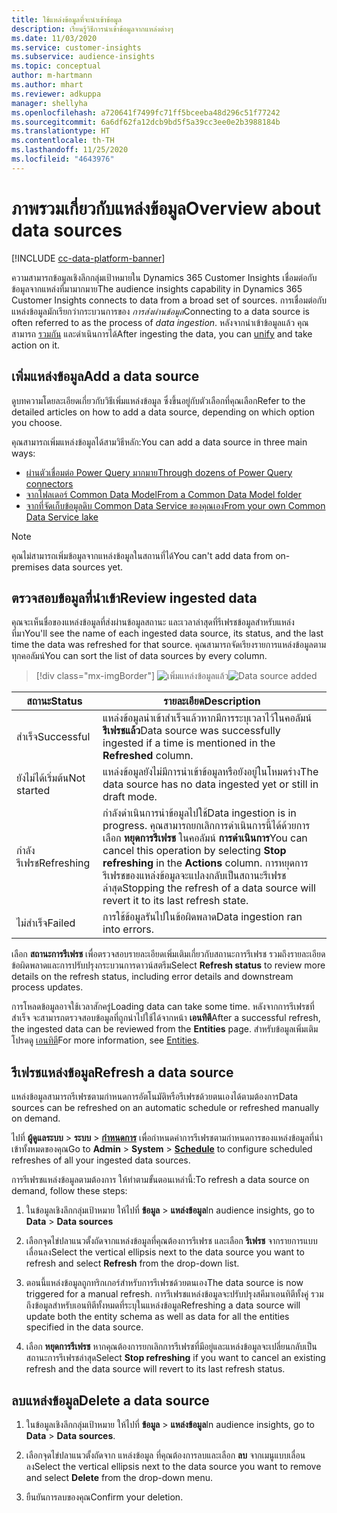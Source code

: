```yaml
---
title: ใช้แหล่งข้อมูลที่จะนำเข้าข้อมูล
description: เรียนรู้วิธีการนำเข้าข้อมูลจากแหล่งต่างๆ
ms.date: 11/03/2020
ms.service: customer-insights
ms.subservice: audience-insights
ms.topic: conceptual
author: m-hartmann
ms.author: mhart
ms.reviewer: adkuppa
manager: shellyha
ms.openlocfilehash: a720641f7499fc71ff5bceeba48d296c51f77242
ms.sourcegitcommit: 6a6df62fa12dcb9bd5f5a39cc3ee0e2b3988184b
ms.translationtype: HT
ms.contentlocale: th-TH
ms.lasthandoff: 11/25/2020
ms.locfileid: "4643976"
---
```

# <a name="overview-about-data-sources"></a><span data-ttu-id="62deb-103">ภาพรวมเกี่ยวกับแหล่งข้อมูล</span><span class="sxs-lookup"><span data-stu-id="62deb-103">Overview about data sources</span></span>

[!INCLUDE [cc-data-platform-banner](../includes/cc-data-platform-banner.md)]

<span data-ttu-id="62deb-104">ความสามารถข้อมูลเชิงลึกกลุ่มเป้าหมายใน Dynamics 365 Customer Insights เชื่อมต่อกับข้อมูลจากแหล่งที่มามากมาย</span><span class="sxs-lookup"><span data-stu-id="62deb-104">The audience insights capability in Dynamics 365 Customer Insights connects to data from a broad set of sources.</span></span> <span data-ttu-id="62deb-105">การเชื่อมต่อกับแหล่งข้อมูลมักเรียกว่ากระบวนการของ *การส่งผ่านข้อมูล*</span><span class="sxs-lookup"><span data-stu-id="62deb-105">Connecting to a data source is often referred to as the process of *data ingestion*.</span></span> <span data-ttu-id="62deb-106">หลังจากนำเข้าข้อมูลแล้ว คุณสามารถ [รวมกัน](data-unification.md) และดำเนินการได้</span><span class="sxs-lookup"><span data-stu-id="62deb-106">After ingesting the data, you can [unify](data-unification.md) and take action on it.</span></span>

## <a name="add-a-data-source"></a><span data-ttu-id="62deb-107">เพิ่มแหล่งข้อมูล</span><span class="sxs-lookup"><span data-stu-id="62deb-107">Add a data source</span></span>

<span data-ttu-id="62deb-108">ดูบทความโดยละเอียดเกี่ยวกับวิธีเพิ่มแหล่งข้อมูล ซึ่งขึ้นอยู่กับตัวเลือกที่คุณเลือก</span><span class="sxs-lookup"><span data-stu-id="62deb-108">Refer to the detailed articles on how to add a data source, depending on which option you choose.</span></span>

<span data-ttu-id="62deb-109">คุณสามารถเพิ่มแหล่งข้อมูลได้สามวิธีหลัก:</span><span class="sxs-lookup"><span data-stu-id="62deb-109">You can add a data source in three main ways:</span></span>

- [<span data-ttu-id="62deb-110">ผ่านตัวเชื่อมต่อ Power Query มากมาย</span><span class="sxs-lookup"><span data-stu-id="62deb-110">Through dozens of Power Query connectors</span></span>](connect-power-query.md)
- [<span data-ttu-id="62deb-111">จากโฟลเดอร์ Common Data Model</span><span class="sxs-lookup"><span data-stu-id="62deb-111">From a Common Data Model folder</span></span>](connect-common-data-model.md)
- [<span data-ttu-id="62deb-112">จากที่จัดเก็บข้อมูลดิบ Common Data Service ของคุณเอง</span><span class="sxs-lookup"><span data-stu-id="62deb-112">From your own Common Data Service lake</span></span>](connect-common-data-service-lake.md)

> [!NOTE]
> <span data-ttu-id="62deb-113">คุณไม่สามารถเพิ่มข้อมูลจากแหล่งข้อมูลในสถานที่ได้</span><span class="sxs-lookup"><span data-stu-id="62deb-113">You can't add data from on-premises data sources yet.</span></span>

## <a name="review-ingested-data"></a><span data-ttu-id="62deb-114">ตรวจสอบข้อมูลที่นำเข้า</span><span class="sxs-lookup"><span data-stu-id="62deb-114">Review ingested data</span></span>

<span data-ttu-id="62deb-115">คุณจะเห็นชื่อของแหล่งข้อมูลที่ส่งผ่านข้อมูลสถานะ และเวลาล่าสุดที่รีเฟรชข้อมูลสำหรับแหล่งที่มา</span><span class="sxs-lookup"><span data-stu-id="62deb-115">You'll see the name of each ingested data source, its status, and the last time the data was refreshed for that source.</span></span> <span data-ttu-id="62deb-116">คุณสามารถจัดเรียงรายการแหล่งข้อมูลตามทุกคอลัมน์</span><span class="sxs-lookup"><span data-stu-id="62deb-116">You can sort the list of data sources by every column.</span></span>

> [!div class="mx-imgBorder"]
> <span data-ttu-id="62deb-117">![เพิ่มแหล่งข้อมูลแล้ว](media/configure-data-datasource-added.png "เพิ่มแหล่งข้อมูลแล้ว")</span><span class="sxs-lookup"><span data-stu-id="62deb-117">![Data source added](media/configure-data-datasource-added.png "Data source added")</span></span>

|<span data-ttu-id="62deb-118">สถานะ</span><span class="sxs-lookup"><span data-stu-id="62deb-118">Status</span></span>  |<span data-ttu-id="62deb-119">รายละเอียด</span><span class="sxs-lookup"><span data-stu-id="62deb-119">Description</span></span>  |
|---------|---------|
|<span data-ttu-id="62deb-120">สำเร็จ</span><span class="sxs-lookup"><span data-stu-id="62deb-120">Successful</span></span>   |<span data-ttu-id="62deb-121">แหล่งข้อมูลนำเข้าสำเร็จแล้วหากมีการระบุเวลาไว้ในคอลัมน์ **รีเฟรชแล้ว**</span><span class="sxs-lookup"><span data-stu-id="62deb-121">Data source was successfully ingested if a time is mentioned in the **Refreshed** column.</span></span>
|<span data-ttu-id="62deb-122">ยังไม่ได้เริ่มต้น</span><span class="sxs-lookup"><span data-stu-id="62deb-122">Not started</span></span>   |<span data-ttu-id="62deb-123">แหล่งข้อมูลยังไม่มีการนำเข้าข้อมูลหรือยังอยู่ในโหมดร่าง</span><span class="sxs-lookup"><span data-stu-id="62deb-123">The data source has no data ingested yet or still in draft mode.</span></span>         |
|<span data-ttu-id="62deb-124">กำลังรีเฟรช</span><span class="sxs-lookup"><span data-stu-id="62deb-124">Refreshing</span></span>    |<span data-ttu-id="62deb-125">กำลังดำเนินการนำข้อมูลไปใช้</span><span class="sxs-lookup"><span data-stu-id="62deb-125">Data ingestion is in progress.</span></span> <span data-ttu-id="62deb-126">คุณสามารถยกเลิกการดำเนินการนี้ได้ด้วยการเลือก **หยุดการรีเฟรช** ในคอลัมน์ **การดำเนินการ**</span><span class="sxs-lookup"><span data-stu-id="62deb-126">You can cancel this operation by selecting **Stop refreshing** in the **Actions** column.</span></span> <span data-ttu-id="62deb-127">การหยุดการรีเฟรชของแหล่งข้อมูลจะแปลงกลับเป็นสถานะรีเฟรชล่าสุด</span><span class="sxs-lookup"><span data-stu-id="62deb-127">Stopping the refresh of a data source will revert it to its last refresh state.</span></span>       |
|<span data-ttu-id="62deb-128">ไม่สำเร็จ</span><span class="sxs-lookup"><span data-stu-id="62deb-128">Failed</span></span>     |<span data-ttu-id="62deb-129">การใช้ข้อมูลรันไปในข้อผิดพลาด</span><span class="sxs-lookup"><span data-stu-id="62deb-129">Data ingestion ran into errors.</span></span>         |

<span data-ttu-id="62deb-130">เลือก **สถานะการรีเฟรช** เพื่อตรวจสอบรายละเอียดเพิ่มเติมเกี่ยวกับสถานะการรีเฟรช รวมถึงรายละเอียดข้อผิดพลาดและการปรับปรุงกระบวนการดาวน์สตรีม</span><span class="sxs-lookup"><span data-stu-id="62deb-130">Select **Refresh status** to review more details on the refresh status, including error details and downstream process updates.</span></span>

<span data-ttu-id="62deb-131">การโหลดข้อมูลอาจใช้เวลาสักครู่</span><span class="sxs-lookup"><span data-stu-id="62deb-131">Loading data can take some time.</span></span> <span data-ttu-id="62deb-132">หลังจากการรีเฟรชที่สำเร็จ จะสามารถตรวจสอบข้อมูลที่ถูกนำไปใช้ได้จากหน้า **เอนทิตี**</span><span class="sxs-lookup"><span data-stu-id="62deb-132">After a successful refresh, the ingested data can be reviewed from the **Entities** page.</span></span> <span data-ttu-id="62deb-133">สำหรับข้อมูลเพิ่มเติม โปรดดู [เอนทิตี](entities.md)</span><span class="sxs-lookup"><span data-stu-id="62deb-133">For more information, see [Entities](entities.md).</span></span>

## <a name="refresh-a-data-source"></a><span data-ttu-id="62deb-134">รีเฟรชแหล่งข้อมูล</span><span class="sxs-lookup"><span data-stu-id="62deb-134">Refresh a data source</span></span>

<span data-ttu-id="62deb-135">แหล่งข้อมูลสามารถรีเฟรชตามกำหนดการอัตโนมัติหรือรีเฟรชด้วยตนเองได้ตามต้องการ</span><span class="sxs-lookup"><span data-stu-id="62deb-135">Data sources can be refreshed on an automatic schedule or refreshed manually on demand.</span></span> 

<span data-ttu-id="62deb-136">ไปที่ **ผู้ดูแลระบบ** > **ระบบ** > [**กำหนดการ**](system.md#schedule-tab) เพื่อกำหนดค่าการรีเฟรชตามกำหนดการของแหล่งข้อมูลที่นำเข้าทั้งหมดของคุณ</span><span class="sxs-lookup"><span data-stu-id="62deb-136">Go to **Admin** > **System** > [**Schedule**](system.md#schedule-tab) to configure scheduled refreshes of all your ingested data sources.</span></span>

<span data-ttu-id="62deb-137">การรีเฟรชแหล่งข้อมูลตามต้องการ ให้ทำตามขั้นตอนเหล่านี้:</span><span class="sxs-lookup"><span data-stu-id="62deb-137">To refresh a data source on demand, follow these steps:</span></span>

1. <span data-ttu-id="62deb-138">ในข้อมูลเชิงลึกกลุ่มเป้าหมาย ให้ไปที่ **ข้อมูล** > **แหล่งข้อมูล**</span><span class="sxs-lookup"><span data-stu-id="62deb-138">In audience insights, go to **Data** > **Data sources**</span></span>

2. <span data-ttu-id="62deb-139">เลือกจุดไข่ปลาแนวตั้งถัดจากแหล่งข้อมูลที่คุณต้องการรีเฟรช และเลือก **รีเฟรช** จากรายการแบบเลื่อนลง</span><span class="sxs-lookup"><span data-stu-id="62deb-139">Select the vertical ellipsis next to the data source you want to refresh and select **Refresh** from the drop-down list.</span></span>

3. <span data-ttu-id="62deb-140">ตอนนี้แหล่งข้อมูลถูกทริกเกอร์สำหรับการรีเฟรชด้วยตนเอง</span><span class="sxs-lookup"><span data-stu-id="62deb-140">The data source is now triggered for a manual refresh.</span></span> <span data-ttu-id="62deb-141">การรีเฟรชแหล่งข้อมูลจะปรับปรุงสคีมาเอนทิตีทั้งคู่ รวมถึงข้อมูลสำหรับเอนทิตีทั้งหมดที่ระบุในแหล่งข้อมูล</span><span class="sxs-lookup"><span data-stu-id="62deb-141">Refreshing a data source will update both the entity schema as well as data for all the entities specified in the data source.</span></span>

4. <span data-ttu-id="62deb-142">เลือก **หยุดการรีเฟรช** หากคุณต้องการยกเลิกการรีเฟรชที่มีอยู่และแหล่งข้อมูลจะเปลี่ยนกลับเป็นสถานะการรีเฟรชล่าสุด</span><span class="sxs-lookup"><span data-stu-id="62deb-142">Select **Stop refreshing** if you want to cancel an existing refresh and the data source will revert to its last refresh status.</span></span>

## <a name="delete-a-data-source"></a><span data-ttu-id="62deb-143">ลบแหล่งข้อมูล</span><span class="sxs-lookup"><span data-stu-id="62deb-143">Delete a data source</span></span>

1. <span data-ttu-id="62deb-144">ในข้อมูลเชิงลึกกลุ่มเป้าหมาย ให้ไปที่ **ข้อมูล** > **แหล่งข้อมูล**</span><span class="sxs-lookup"><span data-stu-id="62deb-144">In audience insights, go to **Data** > **Data sources**.</span></span>

2. <span data-ttu-id="62deb-145">เลือกจุดไข่ปลาแนวตั้งถัดจาก แหล่งข้อมูล ที่คุณต้องการลบและเลือก **ลบ** จากเมนูแบบเลื่อนลง</span><span class="sxs-lookup"><span data-stu-id="62deb-145">Select the vertical ellipsis next to the data source you want to remove and select **Delete** from the drop-down menu.</span></span>

3. <span data-ttu-id="62deb-146">ยืนยันการลบของคุณ</span><span class="sxs-lookup"><span data-stu-id="62deb-146">Confirm your deletion.</span></span>
